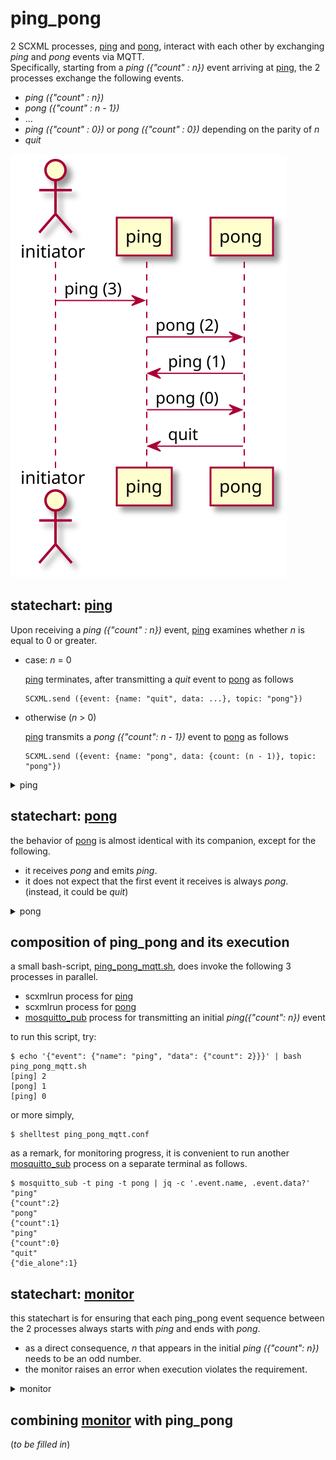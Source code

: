 # ping\_pong

2 SCXML processes, [ping](ping.scxml) and [pong](pong.scxml), 
interact with each other by exchanging _ping_ and _pong_ events via MQTT.  
Specifically,
starting from a _ping ({"count" : n})_ event arriving at [ping](ping.scxml),
the 2 processes exchange the following events.

- _ping ({"count" : n})_
- _pong ({"count" : n - 1})_
- ...
- _ping ({"count" : 0})_ or _pong ({"count" : 0})_ depending on the parity of _n_
- _quit_

![ping\_pong](ping_pong.svg)


## statechart: [ping](ping.scxml)

Upon receiving a _ping ({"count" : n})_ event,
[ping](ping.scxml) examines whether _n_ is equal to 0 or greater.

- case: _n_ = 0

  [ping](ping.scxml) terminates, after transmitting a _quit_ event to [pong](pong.scxml)
  as follows

  ```
  SCXML.send ({event: {name: "quit", data: ...}, topic: "pong"})
  ```

- otherwise (_n_ > 0)

  [ping](ping.scxml) transmits a _pong ({"count": n - 1})_ event to [pong](pong.scxml)
  as follows

  ```
  SCXML.send ({event: {name: "pong", data: {count: (n - 1)}, topic: "pong"})
  ```

<details>
  <summary>ping</summary>
  <div><img alt="statechart" src="ping.svg?sanitize=true"/></div>
</details>

## statechart: [pong](pong.scxml)

the behavior of [pong](pong.scxml) is almost identical with its companion,
except for the following.

- it receives _pong_ and emits _ping_.
- it does not expect that the first event it receives is always _pong_.
  (instead, it could be _quit_)


<details>
  <summary>pong</summary>
  <div><img alt="statechart" src="pong.svg?sanitize=true"/></div>
</details>


## composition of ping\_pong and its execution

a small bash-script, [ping\_pong\_mqtt.sh](ping_pong_mqtt.sh), does invoke the following 3 processes in parallel.

- scxmlrun process for [ping](ping.scxml)
- scxmlrun process for [pong](pong.scxml)
- [mosquitto\_pub](https://github.com/eclipse/mosquitto) process for transmitting an initial _ping({"count": n})_ event

to run this script, try:

```
$ echo '{"event": {"name": "ping", "data": {"count": 2}}}' | bash ping_pong_mqtt.sh  
[ping] 2  
[pong] 1  
[ping] 0  
```

or more simply, 

```
$ shelltest ping_pong_mqtt.conf
```

as a remark, for monitoring progress,
it is convenient to run another [mosquitto\_sub](https://github.com/eclipse/mosquitto) process on a separate terminal as follows.

```
$ mosquitto_sub -t ping -t pong | jq -c '.event.name, .event.data?'  
"ping"  
{"count":2}  
"pong"  
{"count":1}  
"ping"  
{"count":0}  
"quit"  
{"die_alone":1}
```


## statechart: [monitor](monitor.scxml)

this statechart is for ensuring that each ping\_pong event sequence between the 2 processes
always starts with _ping_ and ends with _pong_.

- as a direct consequence,
  _n_ that appears in the initial _ping ({"count": n})_ needs to be an odd number.
- the monitor raises an error when execution violates the requirement.

<details>
  <summary>monitor</summary>
  <div><img alt="statechart" src="monitor.svg?sanitize=true"/></div>
</details>

## combining [monitor](monitor.scxml) with ping\_pong

(_to be filled in_)
